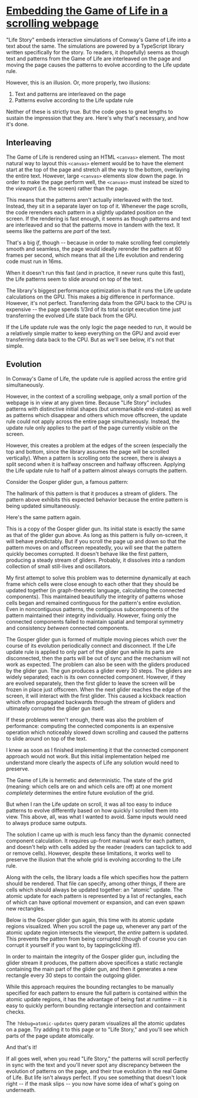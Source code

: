 <h1 class="title"><a href="$url$">Embedding the Game of Life in a scrolling webpage</a></h1>

"Life Story" embeds interactive simulations of Conway's Game of Life into a text about the same. The simulations are powered by a TypeScript library written specifically
for the story. To readers, it (hopefully) seems as though text and patterns from the Game of Life are interleaved on the page and moving the page causes the patterns to evolve according to the Life update rule.

However, this is an illusion. Or, more properly, two illusions:

1. Text and patterns are interleaved on the page
2. Patterns evolve according to the Life update rule

Neither of these is strictly true. But the code goes to great lengths to sustain the impression that they are. Here's why that's necessary, and how it's done.

## Interleaving

The Game of Life is rendered using an HTML `<canvas>` element. The most natural way to layout this `<canvas>` element would be to have the element start at the top of the page and stretch all the way to the bottom, overlaying the entire text. However, large `<canvas>` elements slow down the page. In order to make the page perform well, the `<canvas>` must instead be sized to the _viewport_ (i.e. the screen) rather than the page.

This means that the patterns aren't actually interleaved with the text. Instead, they sit in a separate layer on top of it. Whenever the page scrolls, the code rerenders each pattern in a slightly updated position on the screen. If the rendering is fast enough, it seems as though patterns and text are interleaved and so that the patterns move in tandem with the text. It seems like the patterns are _part_ of the text.

That's a big _if_, though -- because in order to make scrolling feel completely smooth and seamless, the page would ideally rerender the pattern at 60 frames per second, which means that all the Life evolution and rendering code must run in 16ms.

When it doesn't run this fast (and in practice, it never runs quite this fast), the Life patterns seem to slide around on top of the text.

The library's biggest performance optimization is that it runs the Life update calculations on the GPU. This makes a _big_ difference in performance. However, it's not perfect. Transferring data from the GPU back to the CPU is expensive -- the page spends 1/3rd of its total script execution time just transferring the evolved Life state back from the GPU.

If the Life update rule was the only logic the page needed to run, it would be a relatively simple matter to keep everything on the GPU and avoid ever transferring data back to the CPU. But as we'll see below, it's not that simple.

## Evolution

In Conway's Game of Life, the update rule is applied across the entire grid simultaneously.

However, in the context of a scrolling webpage, only a small portion of the webpage is in view at any given time. Because "Life Story" includes patterns with distinctive initial shapes (but unremarkable end-states) as well as patterns which disappear and others which move offscreen, the update rule could not apply across the entire page simultaneously. Instead, the update rule only applies to the part of the page currently visible on the screen.

However, this creates a problem at the edges of the screen (especially the top and bottom, since the library assumes the page will be scrolled vertically). When a pattern is scrolling onto the screen, there is always a split second when it is halfway onscreen and halfway offscreen. Applying the Life update rule to half of a pattern almost always corrupts the pattern.

Consider the Gosper glider gun, a famous pattern:

<pattern-anchor src=./patterns/gosper-glider-gun.rle></pattern-anchor>

The hallmark of this pattern is that it produces a stream of gliders. The pattern above exhibits this expected behavior because the entire pattern is being updated simultaneously.

Here's the same pattern again.

<pattern-anchor src=./patterns/gosper-glider-gun-without-atomic-update.rle></pattern-anchor>

This is a copy of the Gosper glider gun. Its initial state is exactly the same as that of the glider gun above. As long as this pattern is fully on-screen, it will behave predictably. But if you scroll the page up and down so that the pattern moves on and offscreen repeatedly, you will see that the pattern quickly becomes corrupted. It doesn't behave like the first pattern, producing a steady stream of gliders. Probably, it dissolves into a random collection of small still-lives and oscillators.

My first attempt to solve this problem was to determine dynamically at each frame which cells were close enough to each other that they should be updated together (in graph-theoretic language, calculating the connected components). This maintained beautifully the integrity of patterns whose cells began and remained continguous for the pattern's entire evolution. Even in noncontiguous patterns, the contiguous subcomponents of the pattern maintained their integrity individually. However, fixing only the connected components failed to maintain spatial and temporal symmetry and consistency _between_ connected components. 

The Gosper glider gun is formed of multiple moving pieces which over the course of its evolution periodically connect and disconnect. If the Life update rule is applied to only part of the glider gun while its parts are disconnected, then the parts will be out of sync and the mechanism will not work as expected. The problem can also be seen with the gliders produced by the glider gun. The gun produces a glider every 30 steps. The gliders are widely separated; each is its own connected component. However, if they are evolved separately, then the first glider to leave the screen will be frozen in place just offscreen. When the next glider reaches the edge of the screen, it will interact with the first glider. This caused a kickback reaction which often propagated backwards through the stream of gliders and ultimately corrupted the glider gun itself.


<pattern-anchor src=./patterns/gosper-glider-gun-with-partial-atomic-update.rle></pattern-anchor>

If these problems weren't enough, there was also the problem of performance: computing the connected components is an expensive operation which noticeably slowed down scrolling and caused the patterns to slide around on top of the text.

I knew as soon as I finished implementing it that the connected component approach would not work. But this initial implementation helped me understand more clearly the aspects of Life any solution would need to preserve.

The Game of Life is hermetic and deterministic. The state of the grid (meaning: which cells are on and which cells are off) at one moment _completely_ determines the entire future evolution of the grid.

But when I ran the Life update on scroll, it was all too easy to induce patterns to evolve differently based on how quickly I scrolled them into view. This above, all, was what I wanted to avoid. Same inputs would need to always produce same outputs.

The solution I came up with is much less fancy than the dynamic connected component calculation. It requires up-front manual work for each pattern, and doesn't help with cells added by the reader (readers can <span class="tappable">tap</span><span class="clickable">click</span> to add or remove cells). However, despite these limitations, it works well to preserve the illusion that the whole grid is evolving according to the Life rule.

Along with the cells, the library loads a file which specifies how the pattern should be rendered. That file can specify, among other things, if there are cells which should always be updated together: an "atomic" update. The atomic update for each pattern is represented by a list of rectangles, each of which can have optional movement or expansion, and can even spawn new rectangles.

Below is the Gosper glider gun again, this time with its atomic update regions visualized. When you scroll the page up, whenever any part of the atomic update region intersects the viewport, the _entire_ pattern is updated. This prevents the pattern from being corrupted (though of course you can corrupt it yourself if you want to, by <span class="tappable">tapping</span><span class="clickable">clicking</span> it!).

<pattern-anchor src=./patterns/gosper-glider-gun-with-atomic-update-visualized.rle></pattern-anchor>

In order to maintain the integrity of the Gosper glider gun, including the glider stream it produces, the pattern above specifices a static rectangle containing the main part of the glider gun, and then it generates a new rectangle every 30 steps to contain the outgoing glider.

While this approach requires the bounding rectangles to be manually specified for each pattern to ensure the full pattern is contained within the atomic update regions, it has the advantage of being fast at runtime -- it is easy to quickly perform bounding rectangle intersection and containment checks.

The `?debug=atomic-updates` query param visualizes all the atomic updates on a page. Try adding it to this page or to "Life Story," and you'll see which parts of the page update atomically.

And that's it!

If all goes well, when you read "Life Story," the patterns will scroll perfectly in sync with the text and you'll never spot any discrepancy between the evolution of patterns on the page, and their true evolution in the real Game of Life. But life isn't always perfect. If you see something that doesn't look right -- if the mask slips -- you now have some idea of what's going on underneath.
